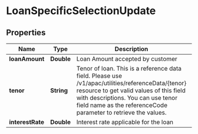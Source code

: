 # LoanSpecificSelectionUpdate

## Properties
Name | Type | Description | Notes
------------ | ------------- | ------------- | -------------
**loanAmount** | **Double** | Loan Amount accepted by customer |  [optional]
**tenor** | **String** | Tenor of loan. This is a reference data field. Please use /v1/apac/utilities/referenceData/{tenor} resource to get valid values of this field with descriptions. You can use tenor field name as the referenceCode parameter to retrieve the values. |  [optional]
**interestRate** | **Double** | Interest rate applicable for the loan |  [optional]
